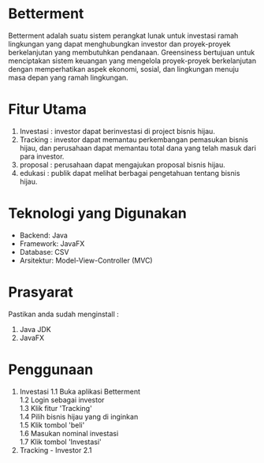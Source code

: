 # Betterment
Betterment adalah suatu sistem perangkat lunak untuk investasi ramah lingkungan yang dapat menghubungkan investor dan proyek-proyek berkelanjutan yang membutuhkan pendanaan. Greensiness bertujuan untuk menciptakan sistem keuangan yang mengelola proyek-proyek berkelanjutan dengan memperhatikan aspek ekonomi, sosial, dan lingkungan menuju masa depan yang ramah lingkungan.
# Fitur Utama
1. Investasi : investor dapat berinvestasi di project bisnis hijau.
2. Tracking : investor dapat memantau perkembangan pemasukan bisnis hijau, dan perusahaan dapat memantau total dana yang telah masuk dari para investor.
3. proposal : perusahaan dapat mengajukan proposal bisnis hijau.
4. edukasi : publik dapat melihat berbagai pengetahuan tentang bisnis hijau.
# Teknologi yang Digunakan
* Backend: Java  
* Framework: JavaFX  
* Database: CSV  
* Arsitektur: Model-View-Controller (MVC)
# Prasyarat
Pastikan anda sudah menginstall :
1. Java JDK
2. JavaFX
# Penggunaan
1. Investasi
   1.1 Buka aplikasi Betterment  
   1.2 Login sebagai investor  
   1.3 Klik fitur 'Tracking'  
   1.4 Pilih bisnis hijau yang di inginkan  
   1.5 Klik tombol 'beli'  
   1.6 Masukan nominal investasi  
   1.7 Klik tombol 'Investasi'  
2. Tracking - Investor
   2.1  
   

